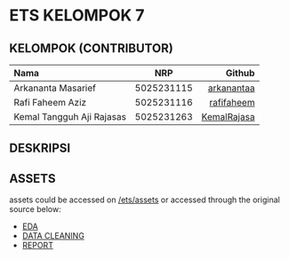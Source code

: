 # ETS KELOMPOK 7

## KELOMPOK (CONTRIBUTOR)
| Nama   | NRP | Github  |
| :----- | :--: | -----: |
| Arkananta Masarief   |  5025231115  | [arkanantaa](https://github.com/arkanantaa) |
| Rafi Faheem Aziz    | 5025231116   | [rafifaheem](https://github.com/rafifaheem) |
| Kemal Tangguh Aji Rajasas   | 5025231263   | [KemalRajasa](https://github.com/KemalRajasa/) |

## DESKRIPSI

## ASSETS

assets could be accessed on [/ets/assets](https://github.com/KemalRajasa/rsbp/edit/main/ets/assets/) or accessed through the original source below:

- [EDA](https://colab.research.google.com/drive/1HepKDgcgY5FXU2z_nN6HvitXbi321W05#scrollTo=KGCM7n3zljEg)
- [DATA CLEANING](https://colab.research.google.com/drive/10nEE_STtMoz9hd4PY9XP34F73UTA4IOz?usp=sharing#scrollTo=xuz9lZw8Ehet)
- [REPORT](https://docs.google.com/document/d/17URf0DZKvlZRz3sPePzN6wx6s9_kwxE_63-9i1PRwME/edit?tab=t.0)


